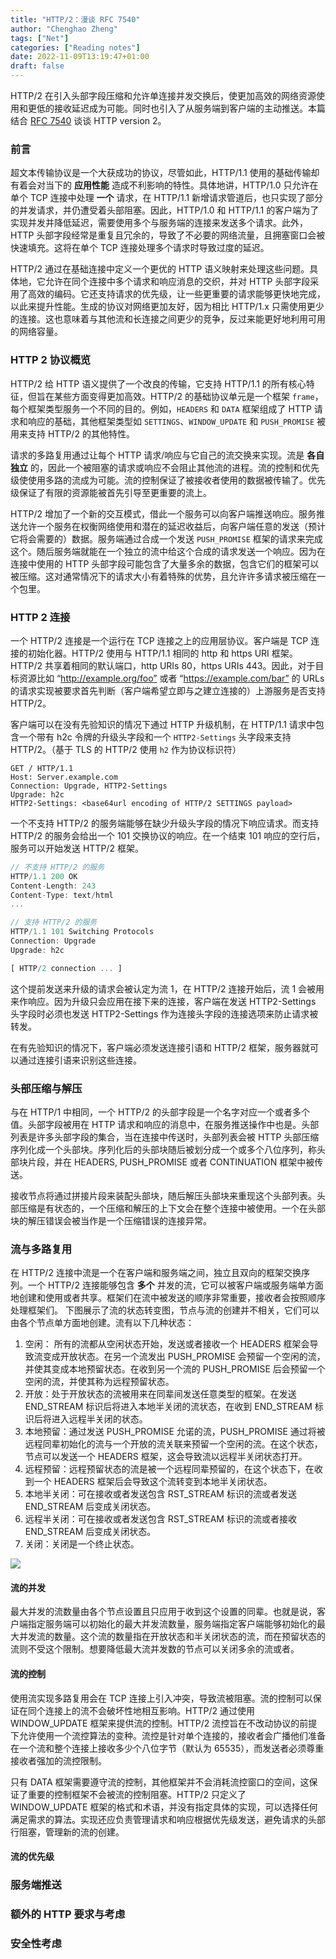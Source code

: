 ```yaml
---
title: "HTTP/2：漫谈 RFC 7540"
author: "Chenghao Zheng"
tags: ["Net"]
categories: ["Reading notes"]
date: 2022-11-09T13:19:47+01:00
draft: false
---
```


HTTP/2 在引入头部字段压缩和允许单连接并发交换后，使更加高效的网络资源使用和更低的接收延迟成为可能。同时也引入了从服务端到客户端的主动推送。本篇结合 [RFC 7540](https://www.rfc-editor.org/rfc/rfc7540) 谈谈 HTTP version 2。

### 前言

超文本传输协议是一个大获成功的协议，尽管如此，HTTP/1.1 使用的基础传输却有着会对当下的 **应用性能** 造成不利影响的特性。具体地讲，HTTP/1.0 只允许在单个 TCP 连接中处理 **一个** 请求，在 HTTP/1.1 新增请求管道后，也只实现了部分的并发请求，并仍遭受着头部阻塞。因此，HTTP/1.0 和 HTTP/1.1 的客户端为了实现并发并降低延迟，需要使用多个与服务端的连接来发送多个请求。此外，HTTP 头部字段经常是重复且冗余的，导致了不必要的网络流量，且拥塞窗口会被快速填充。这将在单个 TCP 连接处理多个请求时导致过度的延迟。

HTTP/2 通过在基础连接中定义一个更优的 HTTP 语义映射来处理这些问题。具体地，它允许在同个连接中多个请求和响应消息的交织，并对 HTTP 头部字段采用了高效的编码。它还支持请求的优先级，让一些更重要的请求能够更快地完成，以此来提升性能。生成的协议对网络更加友好，因为相比 HTTP/1.x 只需使用更少的连接。这也意味着与其他流和长连接之间更少的竞争，反过来能更好地利用可用的网络容量。

### HTTP 2 协议概览

HTTP/2 给 HTTP 语义提供了一个改良的传输，它支持 HTTP/1.1 的所有核心特征，但旨在某些方面变得更加高效。HTTP/2 的基础协议单元是一个框架 `frame`，每个框架类型服务一个不同的目的。例如，`HEADERS` 和 `DATA` 框架组成了 HTTP 请求和响应的基础，其他框架类型如 `SETTINGS`、`WINDOW_UPDATE` 和 `PUSH_PROMISE` 被用来支持 HTTP/2 的其他特性。

请求的多路复用通过让每个 HTTP 请求/响应与它自己的流交换来实现。流是 **各自独立** 的，因此一个被阻塞的请求或响应不会阻止其他流的进程。流的控制和优先级使使用多路的流成为可能。流的控制保证了被接收者使用的数据被传输了。优先级保证了有限的资源能被首先引导至更重要的流上。

HTTP/2 增加了一个新的交互模式，借此一个服务可以向客户端推送响应。服务推送允许一个服务在权衡网络使用和潜在的延迟收益后，向客户端任意的发送（预计它将会需要的）数据。服务端通过合成一个发送 `PUSH_PROMISE` 框架的请求来完成这个。随后服务端就能在一个独立的流中给这个合成的请求发送一个响应。因为在连接中使用的 HTTP 头部字段可能包含了大量多余的数据，包含它们的框架可以被压缩。这对通常情况下的请求大小有着特殊的优势，且允许许多请求被压缩在一个包里。

### HTTP 2 连接

一个 HTTP/2 连接是一个运行在 TCP 连接之上的应用层协议。客户端是 TCP 连接的初始化器。HTTP/2 使用与 HTTP/1.1 相同的 http 和 https URI 框架。HTTP/2 共享着相同的默认端口，http URIs 80，https URIs 443。因此，对于目标资源比如 “http://example.org/foo” 或者 “https://example.com/bar” 的 URLs 的请求实现被要求首先判断（客户端希望立即与之建立连接的）上游服务是否支持 HTTP/2。

客户端可以在没有先验知识的情况下通过 HTTP 升级机制，在 HTTP/1.1 请求中包含一个带有 h2c 令牌的升级头字段和一个 `HTTP2-Settings` 头字段来支持 HTTP/2。（基于 TLS 的 HTTP/2 使用 `h2` 作为协议标识符）

```http
GET / HTTP/1.1
Host: Server.example.com
Connection: Upgrade, HTTP2-Settings
Upgrade: h2c
HTTP2-Settings: <base64url encoding of HTTP/2 SETTINGS payload>
```

一个不支持 HTTP/2 的服务端能够在缺少升级头字段的情况下响应请求。而支持 HTTP/2 的服务会给出一个 101 交换协议的响应。在一个结束 101 响应的空行后，服务可以开始发送 HTTP/2 框架。

```javascript
// 不支持 HTTP/2 的服务
HTTP/1.1 200 OK
Content-Length: 243
Content-Type: text/html
...

// 支持 HTTP/2 的服务
HTTP/1.1 101 Switching Protocols
Connection: Upgrade
Upgrade: h2c

[ HTTP/2 connection ... ]
```

这个提前发送来升级的请求会被认定为流 1，在 HTTP/2 连接开始后，流 1 会被用来作响应。因为升级只会应用在接下来的连接，客户端在发送 HTTP2-Settings 头字段时必须也发送 HTTP2-Settings 作为连接头字段的连接选项来防止请求被转发。

在有先验知识的情况下，客户端必须发送连接引语和 HTTP/2 框架，服务器就可以通过连接引语来识别这些连接。

### 头部压缩与解压

与在 HTTP/1 中相同，一个 HTTP/2 的头部字段是一个名字对应一个或者多个值。头部字段被用在 HTTP 请求和响应的消息中，在服务推送操作中也是。头部列表是许多头部字段的集合，当在连接中传送时，头部列表会被 HTTP 头部压缩序列化成一个头部块。序列化后的头部块随后被划分成一个或多个八位序列，称头部块片段，并在 HEADERS, PUSH_PROMISE 或者 CONTINUATION 框架中被传送。

接收节点将通过拼接片段来装配头部块，随后解压头部块来重现这个头部列表。头部压缩是有状态的，一个压缩和解压的上下文会在整个连接中被使用。一个在头部块的解压错误会被当作是一个压缩错误的连接异常。

### 流与多路复用

在 HTTP/2 连接中流是一个在客户端和服务端之间，独立且双向的框架交换序列。一个 HTTP/2 连接能够包含 **多个** 并发的流，它可以被客户端或服务端单方面地创建和使用或者共享。框架们在流中被发送的顺序非常重要，接收者会按照顺序处理框架们。
下图展示了流的状态转变图，节点与流的创建并不相关，它们可以由各个节点单方面地创建。流有以下几种状态：

1. 空闲： 所有的流都从空闲状态开始，发送或者接收一个 HEADERS 框架会导致流变成开放状态。在另一个流发出 PUSH_PROMISE 会预留一个空闲的流，并使其变成本地预留状态。在收到另一个流的 PUSH_PROMISE 后会预留一个空闲的流，并使其称为远程预留状态。
2. 开放：处于开放状态的流被用来在同辈间发送任意类型的框架。在发送 END_STREAM 标识后将进入本地半关闭的流状态，在收到 END_STREAM 标识后将进入远程半关闭的状态。
3. 本地预留：通过发送 PUSH_PROMISE 允诺的流，PUSH_PROMISE 通过将被远程同辈初始化的流与一个开放的流关联来预留一个空闲的流。在这个状态，节点可以发送一个 HEADERS 框架，这会导致流以远程半关闭状态打开。
4. 远程预留：远程预留状态的流是被一个远程同辈预留的，在这个状态下，在收到一个 HEADERS 框架后会导致这个流转变到本地半关闭状态。
5. 本地半关闭：可在接收或者发送包含 RST_STREAM 标识的流或者发送 END_STREAM 后变成关闭状态。
6. 远程半关闭：可在接收或者发送包含 RST_STREAM 标识的流或者接收 END_STREAM 后变成关闭状态。
7. 关闭：关闭是一个终止状态。

![](/images/http-2-stream.png)

#### 流的并发

最大并发的流数量由各个节点设置且只应用于收到这个设置的同辈。也就是说，客户端指定服务端可以初始化的最大并发流数量，服务端指定客户端能够初始化的最大并发流的数量。这个流的数量指在开放状态和半关闭状态的流，而在预留状态的流则不受这个限制。想要降低最大流并发数的节点可以关闭多余的流或者。

#### 流的控制

使用流实现多路复用会在 TCP 连接上引入冲突，导致流被阻塞。流的控制可以保证在同个连接上的流不会破坏性地相互影响。HTTP/2 通过使用 WINDOW_UPDATE 框架来提供流的控制。HTTP/2 流控旨在不改动协议的前提下允许使用一个流控算法的变种。流控是针对单个连接的，接收者会广播他们准备在一个流和整个连接上接收多少个八位字节（默认为 65535），而发送者必须尊重接收者强加的流控限制。

只有 DATA 框架需要遵守流的控制，其他框架并不会消耗流控窗口的空间，这保证了重要的控制框架不会被流的控制阻塞。HTTP/2 只定义了 WINDOW_UPDATE 框架的格式和术语，并没有指定具体的实现，可以选择任何满足需求的算法。实现还应负责管理请求和响应根据优先级发送，避免请求的头部行阻塞，管理新的流的创建。

#### 流的优先级

### 服务端推送

### 额外的 HTTP 要求与考虑

### 安全性考虑
